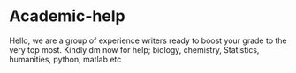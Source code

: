 # Academic-help
Hello, we are a group of experience writers ready to boost your grade to the very top most. Kindly dm now for help; biology, chemistry, Statistics, humanities, python, matlab etc
